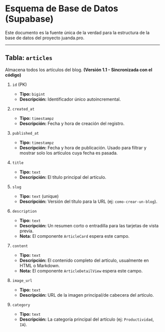 # Esquema de Base de Datos (Supabase)

Este documento es la fuente única de la verdad para la estructura de la base de datos del proyecto juanda.pro.

---

## Tabla: `articles`

Almacena todos los artículos del blog. **(Versión 1.1 - Sincronizada con el código)**

1.  `id` (PK)
    -   **Tipo:** `bigint`
    -   **Descripción:** Identificador único autoincremental.

2.  `created_at`
    -   **Tipo:** `timestampz`
    -   **Descripción:** Fecha y hora de creación del registro.

3.  `published_at`
    -   **Tipo:** `timestampz`
    -   **Descripción:** Fecha y hora de publicación. Usado para filtrar y mostrar solo los artículos cuya fecha es pasada.

4.  `title`
    -   **Tipo:** `text`
    -   **Descripción:** El título principal del artículo.

5.  `slug`
    -   **Tipo:** `text` (unique)
    -   **Descripción:** Versión del título para la URL (ej: `como-crear-un-blog`).

6.  `description`
    -   **Tipo:** `text`
    -   **Descripción:** Un resumen corto o entradilla para las tarjetas de vista previa.
    -   **Nota:** El componente `ArticleCard` espera este campo.

7.  `content`
    -   **Tipo:** `text`
    -   **Descripción:** El contenido completo del artículo, usualmente en HTML o Markdown.
    -   **Nota:** El componente `ArticleDetailView` espera este campo.

8.  `image_url`
    -   **Tipo:** `text`
    -   **Descripción:** URL de la imagen principal/de cabecera del artículo.

9.  `category`
    -   **Tipo:** `text`
    -   **Descripción:** La categoría principal del artículo (ej: `Productividad`, `IA`).
